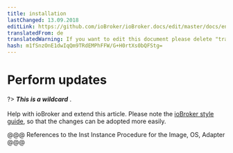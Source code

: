 ```yaml
---
title: installation
lastChanged: 13.09.2018
editLink: https://github.com/ioBroker/ioBroker.docs/edit/master/docs/en/install/update.md
translatedFrom: de
translatedWarning: If you want to edit this document please delete "translatedFrom" field, elsewise this document will be translated automatically again
hash: m1fSnzOnE1dwIqQm9TRdEMPhFFW/G+H0rtXs0bQFStg=
---
```

# Perform updates
?> ***This is a wildcard*** . <br><br> Help with ioBroker and extend this article. Please note the [ioBroker style guide](community/styleguidedoc), so that the changes can be adopted more easily.

@@@ References to the Inst Instance Procedure for the Image, OS, Adapter @@@
